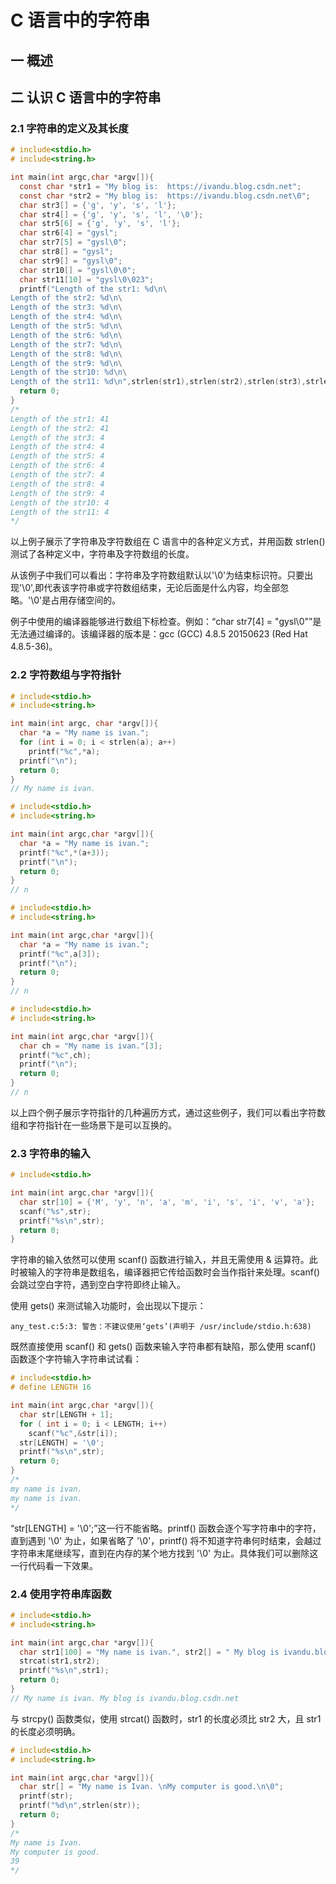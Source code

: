 # C 语言中的字符串

## 一 概述

## 二 认识 C 语言中的字符串

### 2.1 字符串的定义及其长度

```c
# include<stdio.h>
# include<string.h>

int main(int argc,char *argv[]){
  const char *str1 = "My blog is:  https://ivandu.blog.csdn.net";
  const char *str2 = "My blog is:  https://ivandu.blog.csdn.net\0";
  char str3[] = {'g', 'y', 's', 'l'};
  char str4[] = {'g', 'y', 's', 'l', '\0'};
  char str5[6] = {'g', 'y', 's', 'l'};
  char str6[4] = "gysl";
  char str7[5] = "gysl\0";
  char str8[] = "gysl";
  char str9[] = "gysl\0";
  char str10[] = "gysl\0\0";
  char str11[10] = "gysl\0\023";
  printf("Length of the str1: %d\n\
Length of the str2: %d\n\
Length of the str3: %d\n\
Length of the str4: %d\n\
Length of the str5: %d\n\
Length of the str6: %d\n\
Length of the str7: %d\n\
Length of the str8: %d\n\
Length of the str9: %d\n\
Length of the str10: %d\n\
Length of the str11: %d\n",strlen(str1),strlen(str2),strlen(str3),strlen(str4),strlen(str5),strlen(str6),strlen(str7),strlen(str8),strlen(str9),strlen(str10),strlen(str11));
  return 0;
}
/*
Length of the str1: 41
Length of the str2: 41
Length of the str3: 4
Length of the str4: 4
Length of the str5: 4
Length of the str6: 4
Length of the str7: 4
Length of the str8: 4
Length of the str9: 4
Length of the str10: 4
Length of the str11: 4
*/
```

以上例子展示了字符串及字符数组在 C 语言中的各种定义方式，并用函数 strlen() 测试了各种定义中，字符串及字符数组的长度。

从该例子中我们可以看出：字符串及字符数组默认以'\0'为结束标识符。只要出现'\0',即代表该字符串或字符数组结束，无论后面是什么内容，均全部忽略。'\0'是占用存储空间的。

例子中使用的编译器能够进行数组下标检查。例如：“char str7[4] = "gysl\0"”是无法通过编译的。该编译器的版本是：gcc (GCC) 4.8.5 20150623 (Red Hat 4.8.5-36)。

### 2.2 字符数组与字符指针

```c
# include<stdio.h>
# include<string.h>

int main(int argc, char *argv[]){
  char *a = "My name is ivan.";
  for (int i = 0; i < strlen(a); a++)
    printf("%c",*a);
  printf("\n");
  return 0;
}
// My name is ivan.
```

```c
# include<stdio.h>
# include<string.h>

int main(int argc,char *argv[]){
  char *a = "My name is ivan.";
  printf("%c",*(a+3));
  printf("\n");
  return 0;
}
// n
```

```c
# include<stdio.h>
# include<string.h>

int main(int argc,char *argv[]){
  char *a = "My name is ivan.";
  printf("%c",a[3]);
  printf("\n");
  return 0;
}
// n
```

```c
# include<stdio.h>
# include<string.h>

int main(int argc,char *argv[]){
  char ch = "My name is ivan."[3];
  printf("%c",ch);
  printf("\n");
  return 0;
}
// n
```

以上四个例子展示字符指针的几种遍历方式，通过这些例子，我们可以看出字符数组和字符指针在一些场景下是可以互换的。

### 2.3 字符串的输入

```c
# include<stdio.h>

int main(int argc,char *argv[]){
  char str[10] = {'M', 'y', 'n', 'a', 'm', 'i', 's', 'i', 'v', 'a'};
  scanf("%s",str);
  printf("%s\n",str);
  return 0;
}
```

字符串的输入依然可以使用 scanf() 函数进行输入，并且无需使用 & 运算符。此时被输入的字符串是数组名，编译器把它传给函数时会当作指针来处理。scanf() 会跳过空白字符，遇到空白字符即终止输入。

使用 gets() 来测试输入功能时，会出现以下提示：

```text
any_test.c:5:3: 警告：不建议使用‘gets’(声明于 /usr/include/stdio.h:638)
```

既然直接使用 scanf() 和 gets() 函数来输入字符串都有缺陷，那么使用 scanf() 函数逐个字符输入字符串试试看：

```c
# include<stdio.h>
# define LENGTH 16

int main(int argc,char *argv[]){
  char str[LENGTH + 1];
  for ( int i = 0; i < LENGTH; i++)
    scanf("%c",&str[i]);
  str[LENGTH] = '\0';
  printf("%s\n",str);
  return 0;
}
/*
my name is ivan.
my name is ivan.
*/
```

“str[LENGTH] = '\0';”这一行不能省略。printf() 函数会逐个写字符串中的字符，直到遇到 '\0' 为止，如果省略了 '\0'，printf() 将不知道字符串何时结束，会越过字符串末尾继续写，直到在内存的某个地方找到 '\0' 为止。具体我们可以删除这一行代码看一下效果。

### 2.4 使用字符串库函数

```c
# include<stdio.h>
# include<string.h>

int main(int argc,char *argv[]){
  char str1[100] = "My name is ivan.", str2[] = " My blog is ivandu.blog.csdn.net";
  strcat(str1,str2);
  printf("%s\n",str1);
  return 0;
}
// My name is ivan. My blog is ivandu.blog.csdn.net
```

与 strcpy() 函数类似，使用 strcat() 函数时，str1 的长度必须比 str2 大，且 str1 的长度必须明确。

```c
# include<stdio.h>
# include<string.h>

int main(int argc,char *argv[]){
  char str[] = "My name is Ivan. \nMy computer is good.\n\0";
  printf(str);
  printf("%d\n",strlen(str));
  return 0;
}
/*
My name is Ivan.
My computer is good.
39
*/
```
